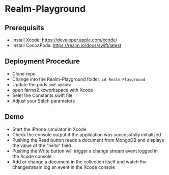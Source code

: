 # Realm-Playground

## Prerequisits

- Install Xcode: https://developer.apple.com/xcode/
- Install CocoaPods: https://realm.io/docs/swift/latest

## Deployment Procedure

- Clone repo
- Change into the Realm-Playground folder: ```cd Realm-Playground```
- Update the pods ```pod update``` 
- open farms2.xcworkspace with Xcode
- Selet the Constants.swift file
- Adjust your Stitch parameters

## Demo

- Start the iPhone simulator in Xcode
- Check the console output if the application was successfully initialized
- Pushing the Read button reads a document from MongoDB and displays the value of the "hello" field
- Pushing the Write button will trigger a change stream event logged in the Xcode console
- Add or change a document in the collection itself and watch the changestream log an event in the Xcode console
